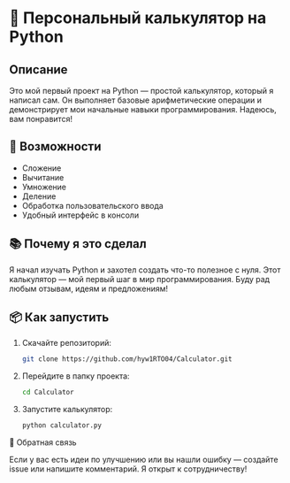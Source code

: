 # 🧮 Персональный калькулятор на Python

## Описание  
Это мой первый проект на Python — простой калькулятор, который я написал сам. Он выполняет базовые арифметические операции и демонстрирует мои начальные навыки программирования. Надеюсь, вам понравится!

## 🚀 Возможности
- Сложение  
- Вычитание  
- Умножение  
- Деление  
- Обработка пользовательского ввода  
- Удобный интерфейс в консоли

## 📚 Почему я это сделал  
Я начал изучать Python и захотел создать что-то полезное с нуля. Этот калькулятор — мой первый шаг в мир программирования. Буду рад любым отзывам, идеям и предложениям!

## 📦 Как запустить
1. Скачайте репозиторий:
   ```bash
   git clone https://github.com/hyw1RTO04/Calculator.git
2. Перейдите в папку проекта:
   ```bash
   cd Calculator

3. Запустите калькулятор:
   ```bash
   python calculator.py

💬 Обратная связь

Если у вас есть идеи по улучшению или вы нашли ошибку — создайте issue или напишите комментарий. Я открыт к сотрудничеству!
